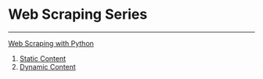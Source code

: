 # Web Scraping Series
---
[Web Scraping with Python](https://medium.com/@estebanthi/web-scraping-with-python-624fad84c033)

1. [Static Content](https://medium.com/@estebanthi/web-scraping-with-python-1-static-content-a587b0c8ee32)
2. [Dynamic Content](https://medium.com/@estebanthi/web-scraping-with-python-2-dynamic-content-e8a8c966bab2)